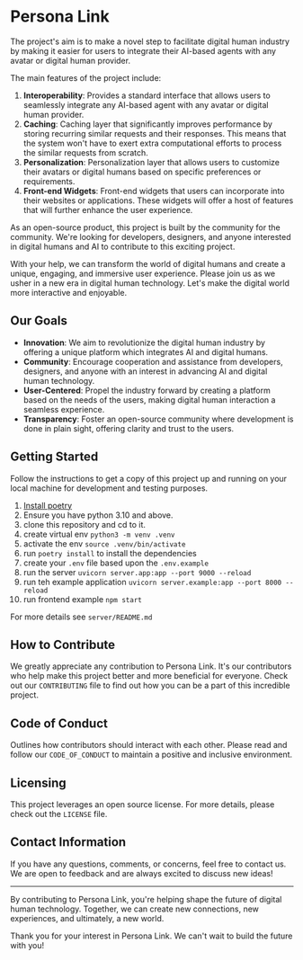 # Persona Link
The project's aim is to make a novel step to facilitate digital human industry by making it easier for users to integrate their AI-based agents with any avatar or digital human provider. 

The main features of the project include:
1. **Interoperability**: Provides a standard interface that allows users to seamlessly integrate any AI-based agent with any avatar or digital human provider.
2. **Caching**: Caching layer that significantly improves performance by storing recurring similar requests and their responses. This means that the system won't have to exert extra computational efforts to process the similar requests from scratch.
3. **Personalization**: Personalization layer that allows users to customize their avatars or digital humans based on specific preferences or requirements.
4. **Front-end Widgets**: Front-end widgets that users can incorporate into their websites or applications. These widgets will offer a host of features that will further enhance the user experience.

As an open-source product, this project is built by the community for the community. We're looking for developers, designers, and anyone interested in digital humans and AI to contribute to this exciting project. 

With your help, we can transform the world of digital humans and create a unique, engaging, and immersive user experience. Please join us as we usher in a new era in digital human technology. Let's make the digital world more interactive and enjoyable.

## Our Goals

* **Innovation**: We aim to revolutionize the digital human industry by offering a unique platform which integrates AI and digital humans.
* **Community**: Encourage cooperation and assistance from developers, designers, and anyone with an interest in advancing AI and digital human technology.
* **User-Centered**: Propel the industry forward by creating a platform based on the needs of the users, making digital human interaction a seamless experience.
* **Transparency**: Foster an open-source community where development is done in plain sight, offering clarity and trust to the users.

## Getting Started

Follow the instructions to get a copy of this project up and running on your local machine for development and testing purposes.

1. [Install poetry](https://python-poetry.org/docs/#installing-with-the-official-installer)
2. Ensure you have python 3.10 and above.
4. clone this repository and cd to it.
3. create virtual env `python3 -m venv .venv`
4. activate the env `source .venv/bin/activate`
5. run `poetry install` to install the dependencies
6. create your `.env` file based upon the `.env.example`
7. run the server `uvicorn server.app:app --port 9000 --reload`
8. run teh example application `uvicorn server.example:app --port 8000 --reload`
9. run frontend example `npm start`

For more details see `server/README.md`

## How to Contribute

We greatly appreciate any contribution to Persona Link. It's our contributors who help make this project better and more beneficial for everyone. Check out our `CONTRIBUTING` file to find out how you can be a part of this incredible project.

## Code of Conduct

Outlines how contributors should interact with each other. Please read and follow our `CODE_OF_CONDUCT` to maintain a positive and inclusive environment.

## Licensing 

This project leverages an open source license. For more details, please check out the `LICENSE` file.

## Contact Information

If you have any questions, comments, or concerns, feel free to contact us. We are open to feedback and are always excited to discuss new ideas!

---

By contributing to Persona Link, you're helping shape the future of digital human technology. Together, we can create new connections, new experiences, and ultimately, a new world.

Thank you for your interest in Persona Link. We can't wait to build the future with you!